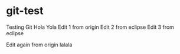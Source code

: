 # git-test
Testing Git
Hola Yola
Edit 1 from origin 
Edit 2 from eclipse
Edit 3 from eclipse

Edit again from origin lalala
